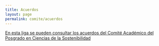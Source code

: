 ```yaml
---
title: Acuerdos
layout: page
permalink: comite/acuerdos
---
```

[En esta liga se pueden consultar los acuerdos del Comité Académico del Posgrado en Ciencias de la Sostenibilidad](https://drive.google.com/drive/folders/1D1ZEFWCUQ3ShPfuvMvfCtXbOv8S_V1HC?usp=sharing)
